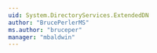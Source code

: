 ```yaml
---
uid: System.DirectoryServices.ExtendedDN
author: "BrucePerlerMS"
ms.author: "bruceper"
manager: "mbaldwin"
---
```


